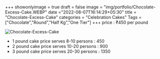 +++
showonlyimage = true
draft = false
image = "img/portfolio/Chocolate-Excess-Cake.WEBP"
date ="2022-08-07T16:14:29+05:30"
title = "Chocolate-Excess-Cake"
categories = "Celebration Cakes"
Tags = ["Chocolate","Round","Half Kg","One Tier"]
+++
price : ₹450 per pound
<!--more-->
![Chocolate-Excess-Cake](/img/portfolio/Chocolate-Excess-Cake.WEBP)
* 1 pound cake price serves 8-10 persons : 450
* 2 pound cake price serves 10-20 persons : 900
* 3 pound cake price serves 20-30 persons : 1350
